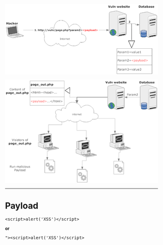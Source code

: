 ![Stored-XSS-Example](images/stored-xss-1.png)

![Stored-XSS](images/stored-xss-2.png)

---
# Payload

<pre>&ltscript>alert('XSS')&lt/script> </pre>

**or**

<pre>"&gt&ltscript>alert('XSS')&lt/script> </pre>